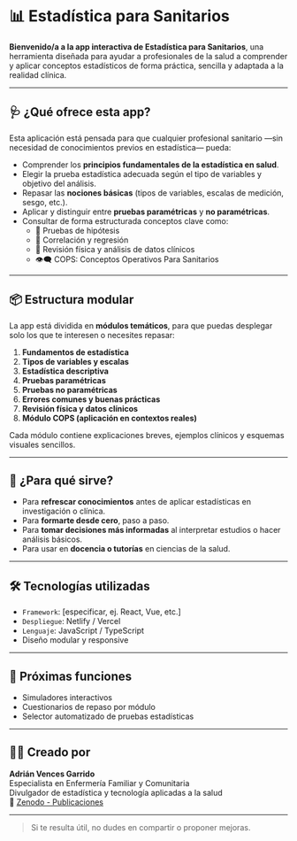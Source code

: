 # 📊 Estadística para Sanitarios

**Bienvenido/a a la app interactiva de Estadística para Sanitarios**, una herramienta diseñada para ayudar a profesionales de la salud a comprender y aplicar conceptos estadísticos de forma práctica, sencilla y adaptada a la realidad clínica.

---

## 🩺 ¿Qué ofrece esta app?

Esta aplicación está pensada para que cualquier profesional sanitario —sin necesidad de conocimientos previos en estadística— pueda:

- Comprender los **principios fundamentales de la estadística en salud**.
- Elegir la prueba estadística adecuada según el tipo de variables y objetivo del análisis.
- Repasar las **nociones básicas** (tipos de variables, escalas de medición, sesgo, etc.).
- Aplicar y distinguir entre **pruebas paramétricas** y **no paramétricas**.
- Consultar de forma estructurada conceptos clave como:
  - 🧪 Pruebas de hipótesis
  - 📐 Correlación y regresión
  - 🧍 Revisión física y análisis de datos clínicos
  - 👁️‍🗨️ COPS: Conceptos Operativos Para Sanitarios

---

## 📦 Estructura modular

La app está dividida en **módulos temáticos**, para que puedas desplegar solo los que te interesen o necesites repasar:

1. **Fundamentos de estadística**
2. **Tipos de variables y escalas**
3. **Estadística descriptiva**
4. **Pruebas paramétricas**
5. **Pruebas no paramétricas**
6. **Errores comunes y buenas prácticas**
7. **Revisión física y datos clínicos**
8. **Módulo COPS (aplicación en contextos reales)**

Cada módulo contiene explicaciones breves, ejemplos clínicos y esquemas visuales sencillos.

---

## 🚀 ¿Para qué sirve?

- Para **refrescar conocimientos** antes de aplicar estadísticas en investigación o clínica.
- Para **formarte desde cero**, paso a paso.
- Para **tomar decisiones más informadas** al interpretar estudios o hacer análisis básicos.
- Para usar en **docencia o tutorías** en ciencias de la salud.

---

## 🛠️ Tecnologías utilizadas

- `Framework`: [especificar, ej. React, Vue, etc.]
- `Despliegue`: Netlify / Vercel
- `Lenguaje`: JavaScript / TypeScript
- Diseño modular y responsive

---

## 📲 Próximas funciones

- Simuladores interactivos
- Cuestionarios de repaso por módulo
- Selector automatizado de pruebas estadísticas

---

## 🧑‍⚕️ Creado por

**Adrián Vences Garrido**  
Especialista en Enfermería Familiar y Comunitaria  
Divulgador de estadística y tecnología aplicadas a la salud  
🔗 [Zenodo - Publicaciones](https://zenodo.org/search?q=metadata.creators.person_or_org.name%3A%22Vences%20Garrido%2C%20Adri%C3%A1n%22)

---

> Si te resulta útil, no dudes en compartir o proponer mejoras.
